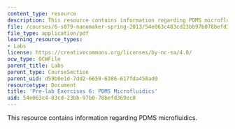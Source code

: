 ```yaml
---
content_type: resource
description: This resource contains information regarding PDMS microfluidics.
file: /courses/6-s079-nanomaker-spring-2013/54e063c483cd23bb97b078befd369ec0_MIT6_S079S13_prelab06.pdf
file_type: application/pdf
learning_resource_types:
- Labs
license: https://creativecommons.org/licenses/by-nc-sa/4.0/
ocw_type: OCWFile
parent_title: Labs
parent_type: CourseSection
parent_uid: d59b0e1d-7dd2-6659-6386-617fda458ad0
resourcetype: Document
title: 'Pre-lab Exercises 6: PDMS Microfluidics'
uid: 54e063c4-83cd-23bb-97b0-78befd369ec0
---
```

This resource contains information regarding PDMS microfluidics.